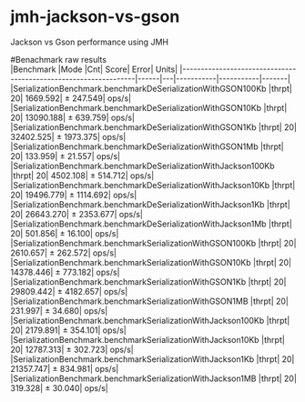 # jmh-jackson-vs-gson
Jackson vs Gson performance using JMH

#Benachmark raw results  
|Benchmark                                                        |Mode  |Cnt|      Score|      Error|  Units|
|-----------------------------------------------------------------|------|---|-----------|-----------|-------|
|SerializationBenchmark.benchmarkDeSerializationWithGSON100Kb    |thrpt|   20|   1669.592| ±  247.549|  ops/s|
|SerializationBenchmark.benchmarkDeSerializationWithGSON10Kb      |thrpt|   20|  13090.188| ±  639.759|  ops/s|
|SerializationBenchmark.benchmarkDeSerializationWithGSON1Kb       |thrpt|   20|  32402.525| ± 1973.375|  ops/s|
|SerializationBenchmark.benchmarkDeSerializationWithGSON1Mb       |thrpt|   20|    133.959| ±   21.557|  ops/s|
|SerializationBenchmark.benchmarkDeSerializationWithJackson100Kb  |thrpt|   20|   4502.108| ±  514.712|  ops/s|
|SerializationBenchmark.benchmarkDeSerializationWithJackson10Kb   |thrpt|   20|  19496.779| ± 1114.692|  ops/s|
|SerializationBenchmark.benchmarkDeSerializationWithJackson1Kb    |thrpt|   20|  26643.270| ± 2353.677|  ops/s|
|SerializationBenchmark.benchmarkDeSerializationWithJackson1Mb    |thrpt|   20|    501.856| ±   16.100|  ops/s|
|SerializationBenchmark.benchmarkSerializationWithGSON100Kb       |thrpt|   20|   2610.657| ±  262.572|  ops/s|
|SerializationBenchmark.benchmarkSerializationWithGSON10Kb        |thrpt|   20|  14378.446| ±  773.182|  ops/s|
|SerializationBenchmark.benchmarkSerializationWithGSON1Kb         |thrpt|   20|  29809.442| ± 4182.657|  ops/s|
|SerializationBenchmark.benchmarkSerializationWithGSON1MB         |thrpt|   20|    231.997| ±   34.680|  ops/s|
|SerializationBenchmark.benchmarkSerializationWithJackson100Kb    |thrpt|   20|   2179.891| ±  354.101|  ops/s|
|SerializationBenchmark.benchmarkSerializationWithJackson10Kb     |thrpt|   20|  12787.313| ±  302.723|  ops/s|
|SerializationBenchmark.benchmarkSerializationWithJackson1Kb      |thrpt|   20|  21357.747| ±  834.981|  ops/s|
|SerializationBenchmark.benchmarkSerializationWithJackson1MB      |thrpt|   20|    319.328| ±   30.040|  ops/s|
